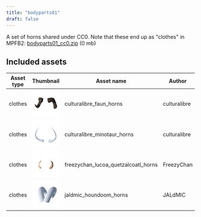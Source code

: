 ```yaml
---
title: "bodyparts01"
draft: false
---
```


A set of horns shared under CC0. Note that these end up as "clothes" in MPFB2: [bodyparts01_cc0.zip](http://files.makehumancommunity.org/asset_packs/bodyparts01/bodyparts01_cc0.zip) (0 mb)


## Included assets

| Asset type | Thumbnail | Asset name | Author | Source | License |
| ---------- | --------- | ---------- | ------ | ------ | ------- |
| clothes | ![culturalibre_faun_horns.png](culturalibre_faun_horns.png) | culturalibre_faun_horns | culturalibre | [asset repo](http://www.makehumancommunity.org/node/2355) | CC0 |
| clothes | ![culturalibre_minotaur_horns.png](culturalibre_minotaur_horns.png) | culturalibre_minotaur_horns | culturalibre | [asset repo](http://www.makehumancommunity.org/node/2352) | CC0 |
| clothes | ![freezychan_lucoa_quetzalcoatl_horns.png](freezychan_lucoa_quetzalcoatl_horns.png) | freezychan_lucoa_quetzalcoatl_horns | FreezyChan | [asset repo](http://www.makehumancommunity.org/node/1564) | CC0 |
| clothes | ![jaldmic_houndoom_horns.png](jaldmic_houndoom_horns.png) | jaldmic_houndoom_horns | JALdMIC | [asset repo](http://www.makehumancommunity.org/node/2995) | CC0 |
